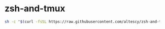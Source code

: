 # zsh-and-tmux

```bash
sh -c "$(curl -fsSL https://raw.githubusercontent.com/altescy/zsh-and-tmux/master/install.sh)"

```
